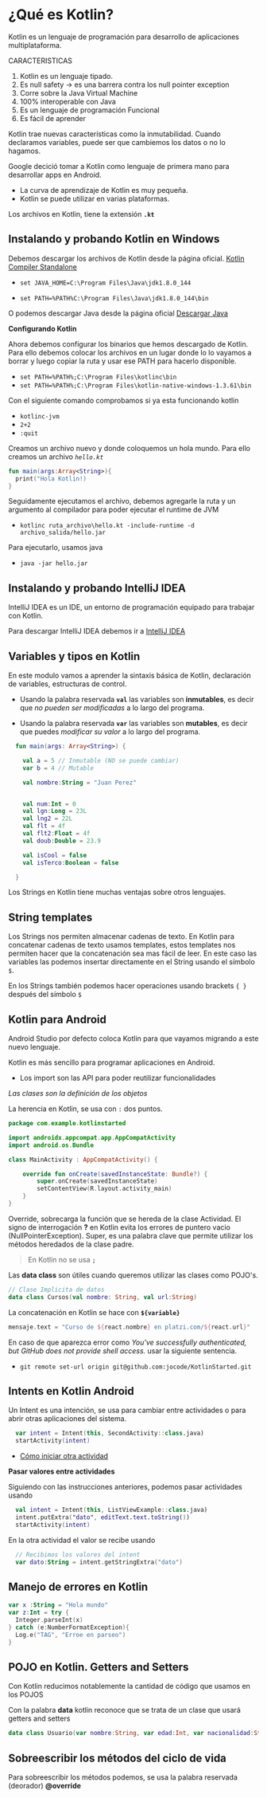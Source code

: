 # ¿Qué es Kotlin?

Kotlin es un lenguaje de programación para desarrollo de aplicaciones multiplataforma.

CARACTERISTICAS

1. Kotlin es un lenguaje tipado.
2. Es null safety -> es una barrera contra los null pointer exception
3. Corre sobre la Java Virtual Machine
4. 100% interoperable con Java
5. Es un lenguaje de programación Funcional
6. Es fácil de aprender

Kotlin trae nuevas características como la inmutabilidad. Cuando declaramos variables, puede ser que cambiemos los datos o no lo hagamos.

Google decició tomar a Kotlin como lenguaje de primera mano para desarrollar apps en Android.

- La curva de aprendizaje de Kotlin es muy pequeña.
- Kotlin se puede utilizar en varias plataformas.

Los archivos en Kotlin, tiene la extensión **`.kt`**

## Instalando y probando Kotlin en Windows

Debemos descargar los archivos de Kotlin desde la página oficial. [Kotlin Compiler Standalone](https://kotlinlang.org/docs/tutorials/command-line.html)

- `set JAVA_HOME=C:\Program Files\Java\jdk1.8.0_144`

* `set PATH=%PATH%C:\Program Files\Java\jdk1.8.0_144\bin`

O podemos descargar Java desde la página oficial [Descargar Java](https://www.java.com/es/download/)

**Configurando Kotlin**

Ahora debemos configurar los binarios que hemos descargado de Kotlin. Para ello debemos colocar los archivos en un lugar donde lo lo vayamos a borrar y luego copiar la ruta y usar ese PATH para hacerlo disponible.

- `set PATH=%PATH%;C:\Program Files\kotlinc\bin`
- `set PATH=%PATH%;C:\Program Files\kotlin-native-windows-1.3.61\bin`

Con el siguiente comando comprobamos si ya esta funcionando kotlin

- `kotlinc-jvm`
- `2+2`
- `:quit`

Creamos un archivo nuevo y donde coloquemos un hola mundo. Para ello creamos un archivo _`hello.kt`_

```kotlin
fun main(args:Array<String>){
  print("Hola Kotlin!)
}
```

Seguidamente ejecutamos el archivo, debemos agregarle la ruta y un argumento al compilador para poder ejecutar el runtime de JVM

- `kotlinc ruta_archivo\hello.kt -include-runtime -d archivo_salida/hello.jar`

Para ejecutarlo, usamos java

- `java -jar hello.jar`

## Instalando y probando IntelliJ IDEA

IntelliJ IDEA es un IDE, un entorno de programación equipado para trabajar con Kotlin.

Para descargar IntelliJ IDEA debemos ir a [IntelliJ IDEA](https://www.jetbrains.com/idea/)

## Variables y tipos en Kotlin

En este modulo vamos a aprender la sintaxis básica de Kotlin, declaración de variables, estructuras de control.

- Usando la palabra reservada **`val`** las variables son **inmutables**, es decir que _no pueden ser modificadas_ a lo largo del programa.

- Usando la palabra reservada **`var`** las variables son **mutables**, es decir que puedes _modificar su valor_ a lo largo del programa.

```kotlin
  fun main(args: Array<String>) {

    val a = 5 // Inmutable (NO se puede cambiar)
    var b = 4 // Mutable

    val nombre:String = "Juan Perez"


    val num:Int = 0
    val lgn:Long = 23L
    val lng2 = 22L
    val flt = 4f
    val flt2:Float = 4f
    val doub:Double = 23.9

    val isCool = false
    val isTerco:Boolean = false

  }
```

Los Strings en Kotlin tiene muchas ventajas sobre otros lenguajes.

## String templates

Los Strings nos permiten almacenar cadenas de texto.
En Kotlin para concatenar cadenas de texto usamos templates, estos templates nos permiten hacer que la concatenación sea mas fácil de leer. En este caso las variables las podemos insertar directamente en el String usando el símbolo `$`.

En los Strings también podemos hacer operaciones usando brackets `{ }` después del símbolo `$`

## Kotlin para Android

Android Studio por defecto coloca Kotlin para que vayamos migrando a este nuevo lenguaje.

Kotlin es más sencillo para programar aplicaciones en Android.

- Los import son las API para poder reutilizar funcionalidades

_Las clases son la definición de los objetos_

La herencia en Kotlin, se usa con `:` dos puntos.

```kotlin
package com.example.kotlinstarted

import androidx.appcompat.app.AppCompatActivity
import android.os.Bundle

class MainActivity : AppCompatActivity() {

    override fun onCreate(savedInstanceState: Bundle?) {
        super.onCreate(savedInstanceState)
        setContentView(R.layout.activity_main)
    }
}
```

Override, sobrecarga la función que se hereda de la clase Actividad.
El signo de interrogación **?** en Kotlin evita los errores de puntero vacio (NullPointerException). Super, es una palabra clave que permite utilizar los métodos heredados de la clase padre.

> En Kotlin no se usa **`;`**

Las **data class** son útiles cuando queremos utilizar las clases como POJO's.

```kotlin
// Clase Implicita de datos
data class Cursos(val nombre: String, val url:String)
```

La concatenación en Kotlin se hace con **`${variable}`**

```kotlin
mensaje.text = "Curso de ${react.nombre} en platzi.com/${react.url}"
```

En caso de que aparezca error como _You've successfully authenticated, but GitHub does not provide shell access._ usar la siguiente sentencia.

- `git remote set-url origin git@github.com:jocode/KotlinStarted.git`

## Intents en Kotlin Android

Un Intent es una intención, se usa para cambiar entre actividades o para abrir otras aplicaciones del sistema.

```kotlin
  var intent = Intent(this, SecondActivity::class.java)
  startActivity(intent)
```

- [Cómo iniciar otra actividad](https://developer.android.com/training/basics/firstapp/starting-activity?hl=es)

**Pasar valores entre actividades**

Siguiendo con las instrucciones anteriores, podemos pasar actividades usando

```kotlin
  val intent = Intent(this, ListViewExample::class.java)
  intent.putExtra("dato", editText.text.toString())
  startActivity(intent)
```

En la otra actividad el valor se recibe usando

```kotlin
  // Recibimos los valores del intent
  var dato:String = intent.getStringExtra("dato")
```

## Manejo de errores en Kotlin

```kotlin
var x :String = "Hola mundo"
var z:Int = try {
  Integer.parseInt(x)
} catch (e:NumberFormatException){
  Log.e("TAG", "Erroe en parseo")
}
```

## POJO en Kotlin. Getters and Setters

Con Kotlin reducimos notablemente la cantidad de código que usamos en los POJOS

Con la palabra **data** kotlin reconoce que se trata de un clase que usará getters and setters

```kotlin
data class Usuario(var nombre:String, var edad:Int, var nacionalidad:String, var Correro:String, var ciudad:String)
```

## Sobreescribir los métodos del ciclo de vida

Para sobreescribir los métodos podemos, se usa la palabra reservada (deorador) **@override**

